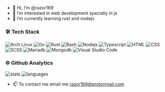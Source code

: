 - 👋 Hi, I’m @razor169
- 👀 I’m interested in web development specially in js
- 🌱 I’m currently learning rust and nodejs

### 🛠 Tech Stack
![Arch Linux](https://img.shields.io/badge/-Arch_Linux-141a20?style=flat&logo=arch-linux)
![Go](https://img.shields.io/badge/-Golang-141a20?style=flat&logo=go)
![Rust](https://img.shields.io/badge/-Rust-141a20?style=flat&logo=rust)
![Bash](https://img.shields.io/badge/-Bash%20Script-141a20?style=flat&logo=powershell)
![Nodejs](https://img.shields.io/badge/-Nodejs-141a20?style=flat&logo=node)
![Typescript](https://img.shields.io/badge/-Typescript-141a20?style=flat&logo=typescript)
![HTML](https://img.shields.io/badge/-HTML-141a20?style=flat&logo=HTML5)
![CSS](https://img.shields.io/badge/-CSS-141a20?style=flat&logo=CSS3&logoColor=1572B6)
![SCSS](https://img.shields.io/badge/-SCSS-141a20?style=flat&logo=sass)
![Mariadb](https://img.shields.io/badge/-MariaDB-141a20?style=flat&logo=mariadb)
![Mongodb](https://img.shields.io/badge/-MongoDB-141a20?style=flat&logo=mongodb)
![Visual Studio Code](https://img.shields.io/badge/-Visual%20Studio%20Code-141a20?style=flat&logo=visual-studio-code&logoColor=007ACC)


### ⚙️ Github Analytics
![stats](https://github-readme-stats.vercel.app/api?username=razor169&theme=gotham&show_icons=true&border_color=2e3440)
![languages](https://github-readme-stats.vercel.app/api/top-langs/?username=razor169&layout=compact&exclude_repo=razor169.github.io&theme=gotham&border_color=2e3440&card_width=250)


- 📫 To contact me email me razor169@protonmail.com